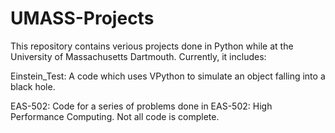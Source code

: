 # UMASS-Projects

This repository contains verious projects done in Python while at the University of Massachusetts Dartmouth. Currently, it includes:

Einstein_Test: A code which uses VPython to simulate an object falling into a black hole.

EAS-502: Code for a series of problems done in EAS-502: High Performance Computing. Not all code is complete.
